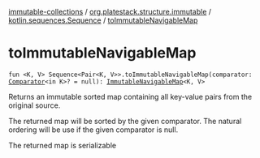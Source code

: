 [immutable-collections](../../index.md) / [org.platestack.structure.immutable](../index.md) / [kotlin.sequences.Sequence](index.md) / [toImmutableNavigableMap](.)

# toImmutableNavigableMap

`fun <K, V> Sequence<Pair<K, V>>.toImmutableNavigableMap(comparator: `[`Comparator`](http://docs.oracle.com/javase/6/docs/api/java/util/Comparator.html)`<in K>? = null): `[`ImmutableNavigableMap`](../-immutable-navigable-map/index.md)`<K, V>`

Returns an immutable sorted map containing all key-value pairs from the original source.

The returned map will be sorted by the given comparator.
The natural ordering will be use if the given comparator is null.

The returned map is serializable

